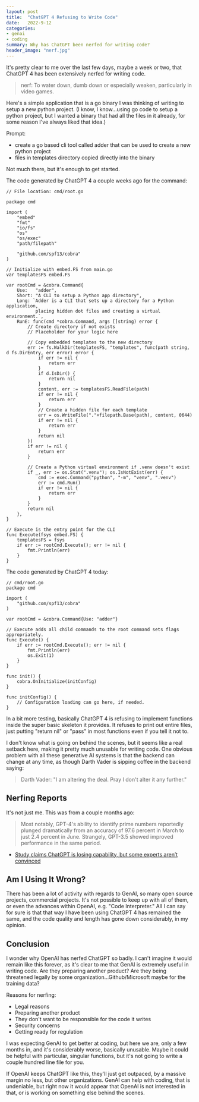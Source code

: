 ```yaml
---
layout: post
title:  "ChatGPT 4 Refusing to Write Code"
date:   2022-9-12
categories:
- genai
- coding
summary: Why has ChatGPT been nerfed for writing code?
header_image: "nerf.jpg"
---
```


It's pretty clear to me over the last few days, maybe a week or two, that ChatGPT 4 has been extensively nerfed for writing code.

>nerf: To water down, dumb down or especially weaken, particularly in video games.

Here's a simple application that is a go binary I was thinking of writing to setup a new python project. (I know, I know...using go code to setup a python project, but I wanted a binary that had all the files in it already, for some reason I've always liked that idea.)

Prompt:

- create a go based cli tool called adder that can be used to create a new python project
- files in templates directory copied directly into the binary

Not much there, but it's enough to get started.

The code generated by ChatGPT 4 a couple weeks ago for the command:

```
// File location: cmd/root.go

package cmd

import (
	"embed"
	"fmt"
	"io/fs"
	"os"
	"os/exec"
	"path/filepath"

	"github.com/spf13/cobra"
)

// Initialize with embed.FS from main.go
var templatesFS embed.FS

var rootCmd = &cobra.Command{
	Use:   "adder",
	Short: "A CLI to setup a Python app directory",
	Long: `Adder is a CLI that sets up a directory for a Python application,
	       placing hidden dot files and creating a virtual environment.`,
	RunE: func(cmd *cobra.Command, args []string) error {
		// Create directory if not exists
		// Placeholder for your logic here

		// Copy embedded templates to the new directory
		err := fs.WalkDir(templatesFS, "templates", func(path string, d fs.DirEntry, err error) error {
			if err != nil {
				return err
			}
			if d.IsDir() {
				return nil
			}
			content, err := templatesFS.ReadFile(path)
			if err != nil {
				return err
			}
			// Create a hidden file for each template
			err = os.WriteFile("."+filepath.Base(path), content, 0644)
			if err != nil {
				return err
			}
			return nil
		})
		if err != nil {
			return err
		}

		// Create a Python virtual environment if .venv doesn't exist
		if _, err := os.Stat(".venv"); os.IsNotExist(err) {
			cmd := exec.Command("python", "-m", "venv", ".venv")
			err := cmd.Run()
			if err != nil {
				return err
			}
		}
		return nil
	},
}

// Execute is the entry point for the CLI
func Execute(fsys embed.FS) {
	templatesFS = fsys
	if err := rootCmd.Execute(); err != nil {
		fmt.Println(err)
	}
}
```

The code generated by ChatGPT 4 today:

```
// cmd/root.go
package cmd

import (
	"github.com/spf13/cobra"
)

var rootCmd = &cobra.Command{Use: "adder"}

// Execute adds all child commands to the root command sets flags appropriately.
func Execute() {
	if err := rootCmd.Execute(); err != nil {
		fmt.Println(err)
		os.Exit(1)
	}
}

func init() {
	cobra.OnInitialize(initConfig)
}

func initConfig() {
	// Configuration loading can go here, if needed.
}
```

In a bit more testing, basically ChatGPT 4 is refusing to implement functions inside the super basic skeleton it provides. It refuses to print out entire files, just putting "return nil" or "pass" in most functions even if you tell it not to.

I don't know what is going on behind the scenes, but it seems like a real setback here, making it pretty much unusable for writing code. One obvious problem with all these generative AI systems is that the backend can change at any time, as though Darth Vader is sipping coffee in the backend saying:

> Darth Vader: "I am altering the deal. Pray I don't alter it any further."

## Nerfing Reports

It's not just me. This was from a couple months ago:

> Most notably, GPT-4's ability to identify prime numbers reportedly plunged dramatically from an accuracy of 97.6 percent in March to just 2.4 percent in June. Strangely, GPT-3.5 showed improved performance in the same period.

* [Study claims ChatGPT is losing capability, but some experts aren’t convinced](https://arstechnica.com/information-technology/2023/07/is-chatgpt-getting-worse-over-time-study-claims-yes-but-others-arent-sure/)

## Am I Using It Wrong?

There has been a lot of activity with regards to GenAI, so many open source projects, commercial projects. It's not possible to keep up with all of them, or even the advances within OpenAI, e.g. "Code Interpreter." All I can say for sure is that that way I have been using ChatGPT 4 has remained the same, and the code quality and length has gone down considerably, in my opinion.

## Conclusion

I wonder why OpenAI has nerfed ChatGPT so badly. I can't imagine it would remain like this forever, as it's clear to me that GenAI is extremely useful in writing code. Are they preparing another product? Are they being threatened legally by some organization...Github/Microsoft maybe for the training data?

Reasons for nerfing:

- Legal reasons
- Preparing another product
- They don't want to be responsible for the code it writes
- Security concerns
- Getting ready for regulation

I was expecting GenAI to get better at coding, but here we are, only a few months in, and it's considerably worse, basically unusable. Maybe it could be helpful with particular, singular functions, but it's not going to write a couple hundred line file for you.

If OpenAI keeps ChatGPT like this, they'll just get outpaced, by a massive margin no less, but other organizations. GenAI can help with coding, that is undeniable, but right now it would appear that OpenAI is not interested in that, or is working on something else behind the scenes.